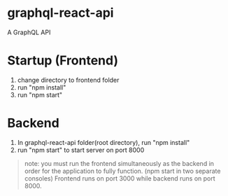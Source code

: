 # graphql-react-api
A GraphQL API 

# Startup (Frontend)
1) change directory to frontend folder
2) run "npm install"
3) run "npm start"

# Backend 

1) In graphql-react-api folder(root directory), run "npm install"
5) run "npm start" to start server on port 8000

> note: you must run the frontend simultaneously as the backend in order for the application to fully function. (npm start in two separate consoles) Frontend runs on port 3000 while backend runs on port 8000.
